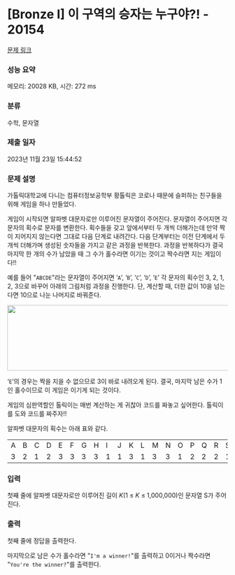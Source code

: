 # [Bronze I] 이 구역의 승자는 누구야?! - 20154 

[문제 링크](https://www.acmicpc.net/problem/20154) 

### 성능 요약

메모리: 20028 KB, 시간: 272 ms

### 분류

수학, 문자열

### 제출 일자

2023년 11월 23일 15:44:52

### 문제 설명

<p>가톨릭대학교에 다니는 컴퓨터정보공학부 황톨릭은 코로나 때문에 슬퍼하는 친구들을 위해 게임을 하나 만들었다.</p>

<p>게임이 시작되면 알파벳 대문자로만 이루어진 문자열이 주어진다. 문자열이 주어지면 각 문자의 획수로 문자를 변환한다. 획수들을 갖고 앞에서부터 두 개씩 더해가는데 만약 짝이 지어지지 않는다면 그대로 다음 단계로 내려간다. 다음 단계부터는 이전 단계에서 두 개씩 더해가며 생성된 숫자들을 가지고 같은 과정을 반복한다. 과정을 반복하다가 결국 마지막 한 개의 수가 남았을 때 그 수가 홀수라면 이기는 것이고 짝수라면 지는 게임이다!!</p>

<p>예를 들어 "<code>ABCDE</code>"라는 문자열이 주어지면 ‘<code>A</code>’, ‘<code>B</code>’, ‘<code>C</code>’, ‘<code>D</code>’, ‘<code>E</code>’ 각 문자의 획수인 3, 2, 1, 2, 3으로 바꾸어 아래의 그림처럼 과정을 진행한다. 단, 계산할 때, 더한 값이 10을 넘는다면 10으로 나눈 나머지로 바꿔준다.</p>

<p style="text-align: center;"><img alt="" src="https://upload.acmicpc.net/949da89b-426f-41da-bac6-dde8835b0922/-/preview/" style="width: 929px; height: 150px;"></p>

<p>‘<code>E</code>’의 경우는 짝을 지을 수 없으므로 3이 바로 내려오게 된다. 결국, 마지막 남은 수가 1인 홀수이므로 이 게임은 이기게 되는 것이다.</p>

<p>게임의 심판역할인 톨릭이는 매번 계산하는 게 귀찮아 코드를 짜놓고 싶어한다. 톨릭이를 도와 코드를 짜주자!!</p>

<p>알파벳 대문자의 획수는 아래 표와 같다.</p>

<table class="table table-bordered table-center-90 td-center">
	<tbody>
		<tr>
			<td>A</td>
			<td>B</td>
			<td>C</td>
			<td>D</td>
			<td>E</td>
			<td>F</td>
			<td>G</td>
			<td>H</td>
			<td>I</td>
			<td>J</td>
			<td>K</td>
			<td>L</td>
			<td>M</td>
			<td>N</td>
			<td>O</td>
			<td>P</td>
			<td>Q</td>
			<td>R</td>
			<td>S</td>
			<td>T</td>
			<td>U</td>
			<td>V</td>
			<td>W</td>
			<td>X</td>
			<td>Y</td>
			<td>Z</td>
		</tr>
		<tr>
			<td>3</td>
			<td>2</td>
			<td>1</td>
			<td>2</td>
			<td>3</td>
			<td>3</td>
			<td>3</td>
			<td>3</td>
			<td>1</td>
			<td>1</td>
			<td>3</td>
			<td>1</td>
			<td>3</td>
			<td>3</td>
			<td>1</td>
			<td>2</td>
			<td>2</td>
			<td>2</td>
			<td>1</td>
			<td>2</td>
			<td>1</td>
			<td>1</td>
			<td>2</td>
			<td>2</td>
			<td>2</td>
			<td>1</td>
		</tr>
	</tbody>
</table>

### 입력 

 <p>첫째 줄에 알파벳 대문자로만 이루어진 길이 <em>K</em>(1 ≤ <em>K</em> ≤ 1,000,000)인 문자열 S가 주어진다.</p>

### 출력 

 <p>첫째 줄에 정답을 출력한다.</p>

<p>마지막으로 남은 수가 홀수라면 "<code>I'm a winner!</code>"를 출력하고 0이거나 짝수라면 "<code>You're the winner?</code>"를 출력한다.</p>

